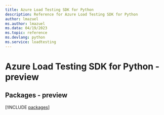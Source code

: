 ```yaml
---
title: Azure Load Testing SDK for Python
description: Reference for Azure Load Testing SDK for Python
author: lmazuel
ms.author: lmazuel
ms.data: 04/19/2023
ms.topic: reference
ms.devlang: python
ms.service: loadtesting
---
```

# Azure Load Testing SDK for Python - preview
## Packages - preview
[!INCLUDE [packages](load-testing-index.md)]